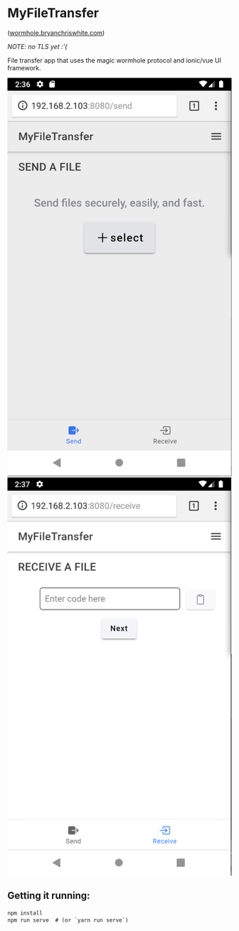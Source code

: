 # MyFileTransfer
([wormhole.bryanchriswhite.com](http://wormhole.bryanchriswhite.com))

_NOTE: no TLS yet :'(_

File transfer app that uses the magic wormhole protocol and ionic/vue UI framework.

![Send](screenshots/send.png)
![receive](screenshots/receive.png)

## Getting it running:
```
npm install
npm run serve  # (or `yarn run serve`)
```
